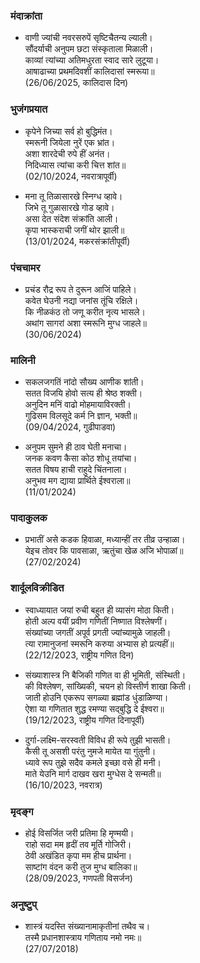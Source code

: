 ### मंदाक्रांता

- वाणी ज्यांची नवरसरुपें सृष्टिचैतन्य ल्याली। \
सौंदर्याची अनुपम छटा संस्कृताला मिळाली। \
काव्यां त्यांच्या अतिमधुरता स्वाद सारे लुटूया। \
आषाढाच्या प्रथमदिवशीं कालिदासां स्मरूया॥ \
(26/06/2025, कालिदास दिन)

### भुजंगप्रयात

- कृपेने जिच्या सर्व हो बुद्धिमंत। \
स्मरूनी जियेला नुरें एक भ्रांत। \
अशा शारदेची रुपे हीं अनंत। \
निदिध्यास त्यांचा करी चित्त शांत॥ \
(02/10/2024, नवरात्रापूर्वी)

- मना तू तिळासारखे स्निग्ध व्हावे। \
जिभे तू गुळासारखे गोड व्हावे। \
असा देत संदेश संक्रांति आली। \
कृपा भास्कराची जगीं थोर झाली॥ \
(13/01/2024, मकरसंक्रांतीपूर्वी)

### पंचचामर

- प्रचंड रौद्र रूप ते दुरून आजिं पाहिले। \
कवेत घेउनी नद्या जनांस तूंचि रक्षिले। \
कि नीळकंठ तो जणू करीत नृत्य भासले। \
अथांग सागरां अशा स्मरूनि मुग्ध जाहले॥ \
(30/06/2024)

### मालिनी

- सकलजगतिं नांदो सौख्य आणीक शांती। \
सतत विजयि होवो सत्य ही श्रेष्ठ शक्ती। \
अनुदिन मनिं वाढो मोहमायाविरक्ती। \
गुढिसम विलसूदे कर्म नि ज्ञान, भक्ती॥ \
(09/04/2024, गुढीपाडवा)

- अनुपम सुमने ही ठाव घेती मनाचा। \
जनक कवण कैसा कोठ शोधू तयांचा। \
सतत विषय हाची राहुदे चिंतनाला। \
अनुभव मग द्याया प्रार्थिते ईश्वराला॥ \
(11/01/2024)

### पादाकुलक

- प्रभातीं असे कडक हिवाळा, मध्यान्हीं तर तीव्र उन्हाळा। \
येइच तोवर कि पावसाळा, ऋतुंचा खेळ अजि भोपाळां॥ \
(27/02/2024)

### शार्दूलविक्रीडित

- स्वाध्यायात जयां रुची बहुत ही व्यासंग मोठा किती। \
होती अल्प वयीं प्रवीण गणितीं निष्णात विश्लेषणीं। \
संख्यांच्या जगतीं अपूर्व प्रगती ज्यांच्यामुळे जाहली। \
त्या रामानुजनां स्मरूनि करुया अभ्यास हो प्रत्यहीं॥ \
(22/12/2023, राष्ट्रीय गणित दिन)

- संख्याशास्त्र नि बैजिकी गणित वा ही भूमिती, संस्थिती। \
की विश्लेषण, सांख्यिकी, चयन हो विस्तीर्ण शाखा किती। \
जाती होउनि एकरूप सगळ्या ब्रह्मांड धुंडाळिण्या। \
ऐशा या गणितात शुद्ध रमण्या सद्बुद्धि दे ईश्वरा॥ \
(19/12/2023, राष्ट्रीय गणित दिनापूर्वी)

- दुर्गा-लक्ष्मि-सरस्वती विविध ही रूपे तुझी भासती। \
कैसी तू असशी परंतु नुमजे मायेत या गुंतुनी। \
ध्यावे रूप तुझे सदैव कमले इच्छा वसे ही मनी। \
माते येउनि मार्ग दाखव खरा मुग्धेस दे सन्मती॥ \
(16/10/2023, नवरात्र)

### मृदङ्ग

- होई विसर्जित जरी प्रतिमा हि मृण्मयी। \
राहो सदा मम हृदीं तव मूर्ति गोजिरी। \
ठेवी अखंडित कृपा मम हीच प्रार्थना। \
साष्टांग वंदन करी तुज मुग्ध बालिका॥ \
(28/09/2023, गणपती विसर्जन)

### अनुष्टुप्

- शास्त्रं यदस्ति संख्यानामाकृतीनां तथैव च। \
तस्मै प्रधानशास्त्राय गणिताय नमो नमः॥ \
(27/07/2018)
